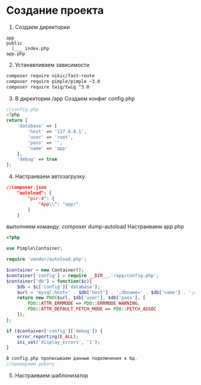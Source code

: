 # Создание проекта
1. Создаем директории
```
app
public
  |___ index.php
app.php
```
2. Устанавливаем зависимости
```bash
composer require nikic/fast-route
composer require pimple/pimple ~3.0
composer require twig/twig ^3.0
```
3. В директории /app Создаем конфиг config.php
```php
//config.php
<?php
return [
    'database' => [
        'host' => '127.0.0.1',
        'user' => 'root',
        'pass' => '',
        'name' => 'app'
    ],
    'debug' => true
];
```
4. Настраиваем автозагрузку.
```json
//composer.json
    "autoload": {
        "psr-4": {
            "App\\": "app/"
        }
    }
```
выполняем команду: composer dump-autoload
Настраиваем app.php
```php
<?php

use Pimple\Container;

require 'vendor/autoload.php';

$container = new Container();
$container['config'] = require __DIR__.'/app/config.php';
$container['db'] = function($c){
    $db = $c['config']['database'];
    $url = 'mysql:host=' . $db['host'] . ';dbname=' . $db['name'] . ';charset=utf8mb4';
    return new PDO($url, $db['user'], $db['pass'], [
        PDO::ATTR_ERRMODE => PDO::ERRMODE_WARNING,
        PDO::ATTR_DEFAULT_FETCH_MODE => PDO::FETCH_ASSOC
    ]);
};

if ($container['config']['debug']) {
    error_reporting(E_ALL);
    ini_set('display_errors', '1');
}

В config.php прописываем данные подключения к бд.
//проверяем работу

```
5. Настраиваем шаблонизатор
   



